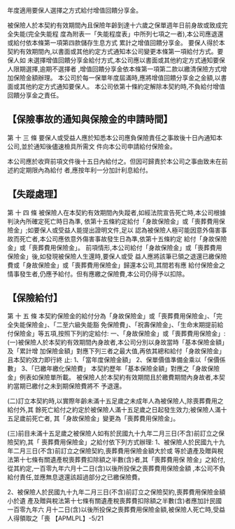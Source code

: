 年度適用要保人選擇之方式給付增值回饋分享金。

被保險人於本契約有效期間內且保險年齡到達十六歲之保單週年日前身故或致成完全失能(完全失能程 度為附表一「失能程度表」中所列七項之一者),本公司應退還或給付依本條第一項第四款儲存生息方式 累計之增值回饋分享金。 要保人得於本契約有效期間內,以書面或其他約定方式通知本公司變更本條第一項給付方式。要保人如 未選擇增值回饋分享金給付方式,本公司應以書面或其他約定方式通知要保人限期選擇,逾期不選擇者 ,增值回饋分享金依本條第一項第二款以繳清保險方式增加保險金額辦理。 本公司於每一保單年度屆滿時,應將增值回饋分享金之金額,以書面或其他約定方式通知要保人。 本公司依第十條約定解除本契約時,不負給付增值回饋分享金之責任。

## 【保險事故的通知與保險金的申請時間】

第 十 三 條 要保人或受益人應於知悉本公司應負保險責任之事故後十日內通知本公司,並於通知後儘速檢具所需文 件向本公司申請給付保險金。

本公司應於收齊前項文件後十五日內給付之。但因可歸責於本公司之事由致未在前述約定期限內為給付 者,應按年利一分加計利息給付。

## 【失蹤處理】

第 十 四 條 被保險人在本契約有效期間內失蹤者,如經法院宣告死亡時,本公司根據判決內所確定死亡時日為準, 依第十五條約定給付「身故保險金」或「喪葬費用保險金」;如要保人或受益人能提出證明文件,足以 認為被保險人極可能因意外傷害事故而死亡者,本公司應依意外傷害事故發生日為準,依第十五條約定 給付「身故保險金」或「喪葬費用保險金」。 前項情形,本公司給付「身故保險金」或「喪葬費用保險金」後,如發現被保險人生還時,要保人或受 益人應將該筆已領之退還已繳保險費或「身故保險金」或「喪葬費用保險金」歸還本公司,其間若有應 給付保險金之情事發生者,仍應予給付。但有應繳之保險費,本公司仍得予以扣除。

## 【保險給付】

第 十 五 條 本契約保險金的給付分為「身故保險金」或「喪葬費用保險金」、「完全失能保險金」、「二至六級失能豁 免保險費」、「祝壽保險金」、「生命末期提前給付保險金」等五項,按照下列約定給付: 一、「身故保險金」或「喪葬費用保險金」:
(一)被保險人於本契約有效期間內身故者,本公司分別以身故當時「基本保險金額」及「累計增 加保險金額」對應下列三者之最大值,再依其總和給付「身故保險金」且本契約效力即行終 止: 1、「當年度保險金額」 2、保單價值準備金乘以「保價係數」 3、「已繳年繳化保險費」 本契約歷年「基本保險金額」對應之「身故保險金」例表如保險單所載。 被保險人於本契約有效期間且於繳費期間內身故者,本契約當期已繳付之未到期保險費將不 予退還。

(二)訂立本契約時,以實際年齡未滿十五足歲之未成年人為被保險人,除喪葬費用之給付外,其 餘死亡給付之約定於被保險人滿十五足歲之日起發生效力;被保險人滿十五足歲前死亡者, 其「身故保險金」變更為「喪葬費用保險金」。

(三)前目未滿十五足歲之被保險人如有於民國九十九年二月三日(不含)前訂立之保險契約,其「
喪葬費用保險金」之給付依下列方式辦理:
1、被保險人於民國九十九年二月三日(不含)前訂立之保險契約,喪葬費用保險金額大於或 等於遺產及贈與稅法第十七條有關遺產稅喪葬費扣除額之半數(含)者,其「喪葬費用保 險金」之給付,從其約定,一百零九年六月十二日(含)以後所投保之喪葬費用保險金額
,本公司不負給付責任,並應無息退還該超過部分之已繳保險費。

2、被保險人於民國九十九年二月三日(不含)前訂立之保險契約,喪葬費用保險金額小於遺 產及贈與稅法第十七條有關遺產稅喪葬費扣除額之半數(含)者應加計民國一百零九年六 月十二日(含)以後所投保之喪葬費用保險金額,被保險人死亡時,受益人得領取之「喪
【APMLPL】-5/21